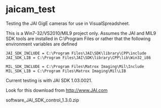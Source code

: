   jaicam_test
=======

Testing the JAI GigE cameras for use in VisualSpreadsheet.

This is a Win7-32/VS2010/MIL9 project only. Assumes the JAI
and MIL9 SDK tools are installed in C:\Program Files or
rather that the following environment variables are defined

	JAI_SDK_INCLUDE = C:\Program Files\JAI\SDK\library\CPP\include
	JAI_SDK_LIB = C:\Program Files\JAI\SDK\library\CPP\lib\Win32_i86

	MIL_SDK_INCLUDE = C:\Program Files\Matrox Imaging\Mil\Include
	MIL_SDK_LIB = C:\Program Files\Matrox Imaging\Mil\LIB

Current testing is with JAI SDK 1.03.0021. 

Look for this download from http://www.JAI.com

software_JAI_SDK_control_1.3.0.zip


